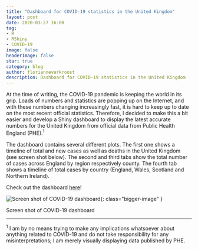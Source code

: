 ```yaml
---
title: "Dashboard for COVID-19 statistics in the United Kingdom"
layout: post
date: 2020-03-27 16:00
tag: 
- R
- RShiny
- COVID-19
image: false
headerImage: false
star: true
category: blog
author: florianneverkroost
description: Dashboard for COVID-19 statistics in the United Kingdom
---
```



At the time of writing, the COVID-19 pandemic is keeping the world in its grip. 
Loads of numbers and statistics are popping up on the Internet, and with these numbers changing increasingly fast, 
it is hard to keep up to date on the most recent official statistics. Therefore, I decided to make this a bit easier and 
develop a Shiny dashboard to display the latest accurate numbers for the United Kingdom from official data from Public Health England (PHE).<sup>1</sup>

The dashboard contains several different plots. The first one shows a timeline of total and new cases as well as deaths in the 
United Kingdom (see screen shot below). The second and third tabs show the total number of cases across England by region respectively county. The fourth tab shows a timeline of total cases by country (England, Wales, Scotland and Northern Ireland). 

Check out the dashboard [here](https://fverkroost.shinyapps.io/COVID19intheUnitedKingdom/)!

![Screen shot of COVID-19 dashboard](){: class="bigger-image" }
<figcaption class="caption">Screen shot of COVID-19 dashboard</figcaption>

---

<sup>1</sup> I am by no means trying to make any implications whatsoever about anything related to COVID-19 and do not take responsibility for any misinterpretations; I am merely visually displaying data published by PHE.


